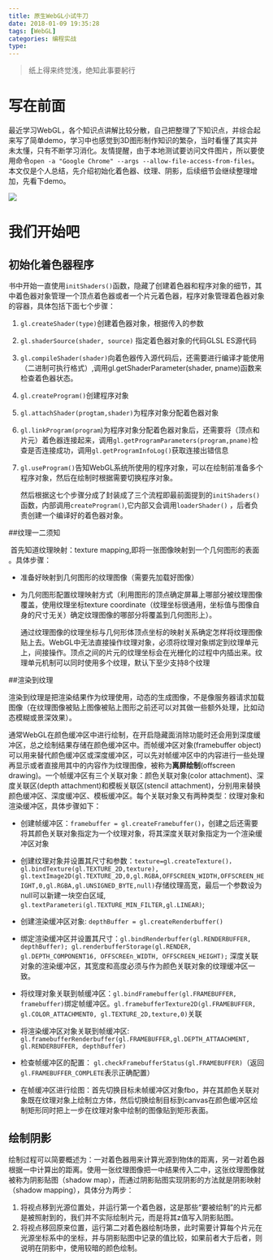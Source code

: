 ```yaml
---
title: 原生WebGL小试牛刀
date: 2018-01-09 19:35:28
tags: [WebGL]
categories: 编程实战
type:
---
```


>纸上得来终觉浅，绝知此事要躬行

# 写在前面

​	最近学习WebGL，各个知识点讲解比较分散，自己把整理了下知识点，并综合起来写了简单demo，学习中也感觉到3D图形制作知识的繁杂，当时看懂了其实并未太懂，只有不断学习消化。友情提醒，由于本地测试要访问文件图片，所以要使用命令``open -a "Google Chrome" --args --allow-file-access-from-files``。本文仅是个人总结，先介绍初始化着色器、纹理、阴影，后续细节会继续整理增加，先看下demo。

![](https://ws4.sinaimg.cn/large/006tNc79gy1fnallq6sa7g30bf07074m.gif)

<!--more-->

# 我们开始吧

## 初始化着色器程序

​	书中开始一直使用``initShaders()``函数，隐藏了创建着色器和程序对象的细节，其中着色器对象管理一个顶点着色器或者一个片元着色器，程序对象管理着色器对象的容器，具体包括下面七个步骤：

1. `gl.createShader(type)`创建着色器对象，根据传入的参数

2. `gl.shaderSource(shader, source)` 指定着色器对象的代码GLSL ES源代码

3. `gl.compileShader(shader)`向着色器传入源代码后，还需要进行编译才能使用（二进制可执行格式）,调用gl.getShaderParameter(shader, pname)函数来检查着色器状态。

4. `gl.createProgram()`创建程序对象

5. `gl.attachShader(progtam,shader)`为程序对象分配着色器对象

6. `gl.linkProgram(program`)为程序对象分配着色器对象后，还需要将（顶点和片元）着色器连接起来，调用`gl.getProgramParameters(program,pname)`检查是否连接成功，调用`gl.getProgramInfoLog()`获取连接出错信息

7. `gl.useProgram()`告知WebGL系统所使用的程序对象，可以在绘制前准备多个程序对象，然后在绘制时根据需要切换程序对象。

   然后根据这七个步骤分成了封装成了三个流程即最前面提到的``initShaders()``函数，内部调用``createProgram()``,它内部又会调用``loaderShader()``	，后者负责创建一个编译好的着色器对象。

##纹理一二须知

​	首先知道纹理映射：texture mapping,即将一张图像映射到一个几何图形的表面 。具体步骤：

- 准备好映射到几何图形的纹理图像（需要先加载好图像）
- 为几何图形配置纹理映射方式（利用图形的顶点确定屏幕上哪部分被纹理图像覆盖，使用纹理坐标texture coordinate（纹理坐标很通用，坐标值与图像自身的尺寸无关）确定纹理图像的哪部分将覆盖到几何图形上）。

  ​通过纹理图像的纹理坐标与几何形体顶点坐标的映射关系确定怎样将纹理图像贴上去。WebGL中无法直接操作纹理对象，必须将纹理对象绑定到纹理单元上，间接操作。顶点之间的片元的纹理坐标会在光栅化的过程中内插出来。纹理单元机制可以同时使用多个纹理，默认下至少支持8个纹理

##渲染到纹理

​	渲染到纹理是把渲染结果作为纹理使用，动态的生成图像，不是像服务器请求加载图像（在纹理图像被贴上图像被贴上图形之前还可以对其做一些额外处理，比如动态模糊或景深效果）。

​	通常WebGL在颜色缓冲区中进行绘制，在开启隐藏面消除功能时还会用到深度缓冲区，总之绘制结果存储在颜色缓冲区中。而帧缓冲区对象(framebuffer object)可以用来替代颜色缓冲区或深度缓冲区，可以先对帧缓冲区中的内容进行一些处理再显示或者直接用其中的内容作为纹理图像，被称为**离屏绘制**(offscreen drawing)。一个帧缓冲区有三个关联对象：颜色关联对象(color attachment)、深度关联区(depth attachment)和模板关联区(stencil attachment)，分别用来替换颜色缓冲区、深度缓冲区、模板缓冲区。每个关联对象又有两种类型：纹理对象和渲染缓冲区，具体步骤如下：

- 创建帧缓冲区：`framebuffer = gl.createFramebuffer()`，创建之后还需要将其颜色关联对象指定为一个纹理对象，将其深度关联对象指定为一个渲染缓冲区对象
- 创建纹理对象并设置其尺寸和参数：`texture=gl.createTexture()，gl.bindTexture(gl.TEXTURE_2D,texture), gl.textImage2D(gl.TEXTURE_2D,0,gl.RGBA,OFFSCREEN_WIDTH,OFFSCREEN_HEIGHT,0,gl.RGBA,gl.UNSIGNED_BYTE,null)`存储纹理高宽，最后一个参数设为null可以新建一块空白区域, `gl.textParameteri(gl.TEXTURE_MIN_FILTER,gl.LINEAR)`;
- 创建渲染缓冲区对象: `depthBuffer = gl.createRenderbuffer()`
- 绑定渲染缓冲区并设置其尺寸：`gl.bindRenderbuffer(gl.RENDERBUFFER, depthBuffer); gl.renderbufferStorage(gl.RENDER, gl.DEPTH_COMPONENT16, OFFSCREEn_WIDTH, OFFSCREEN_HEIGHT);` 深度关联对象的渲染缓冲区，其宽度和高度必须与作为颜色关联对象的纹理缓冲区一致。
- 将纹理对象关联到帧缓冲区：`gl.bindFramebuffer(gl.FRAMEBUFFER, framebuffer)`绑定帧缓冲区。`gl.framebufferTexture2D(gl.FRAMEBUFFER, gl.COLOR_ATTACHMENT0, gl.TEXTURE_2D,texture,0)`关联
- 将渲染缓冲区对象关联到帧缓冲区: `gl.framebufferRenderbuffer(gl.FRAMEBUFFER,gl.DEPTH_ATTAACHMENT, gl.RENDERBUFFER, depthBuffer)`

- 检查帧缓冲区的配置： `gl.checkFramebufferStatus(gl.FRAMEBUFFER)`（返回`gl.FRAMEBUFFER_COMPLETE`表示正确配置）
- 在帧缓冲区进行绘图：首先切换目标未帧缓冲区对象fbo，并在其颜色关联对象既在纹理对象上绘制立方体，然后切换绘制目标到canvas在颜色缓冲区绘制矩形同时把上一步在纹理对象中绘制的图像贴到矩形表面。

## 绘制阴影

绘制过程可以简要概述为：一对着色器用来计算光源到物体的距离，另一对着色器根据一中计算出的距离。使用一张纹理图像把一中结果传入二中，这张纹理图像就被称为阴影贴图（shadow map），而通过阴影贴图实现阴影的方法就是阴影映射（shadow mapping），具体分为两步：

1. 将视点移到光源位置处，并运行第一个着色器，这是那些“要被绘制”的片元都是被照射到的，我们并不实际绘制片元，而是将其z值写入阴影贴图。
2. 将视点移回原来位置，运行第二对着色器绘制场景，此时需要计算每个片元在光源坐标系中的坐标，并与阴影贴图中记录的值比较，如果前者大于后者，则说明在阴影中，使用较暗的颜色绘制。





